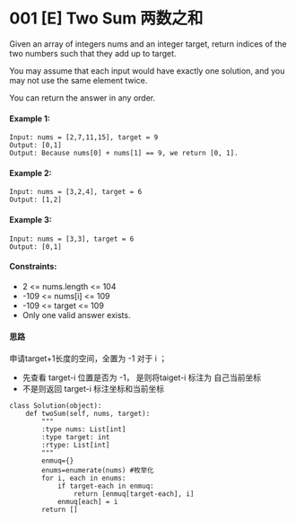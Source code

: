 # 001 [E] Two Sum 两数之和
Given an array of integers nums and an integer target, return indices of the two numbers such that they add up to target.

You may assume that each input would have exactly one solution, and you may not use the same element twice.

You can return the answer in any order.



#### Example 1:
```
Input: nums = [2,7,11,15], target = 9
Output: [0,1]
Output: Because nums[0] + nums[1] == 9, we return [0, 1].
```
#### Example 2:
```
Input: nums = [3,2,4], target = 6
Output: [1,2]
```
#### Example 3:
```
Input: nums = [3,3], target = 6
Output: [0,1]
```

#### Constraints:

+ 2 <= nums.length <= 104
+ -109 <= nums[i] <= 109
+ -109 <= target <= 109
+ Only one valid answer exists.

#### 思路
申请target+1长度的空间，全置为 -1
对于 i ；
+ 先查看 target-i 位置是否为 -1， 是则将taiget-i 标注为 自己当前坐标
+ 不是则返回 target-i 标注坐标和当前坐标

```
class Solution(object):
    def twoSum(self, nums, target):
        """
        :type nums: List[int]
        :type target: int
        :rtype: List[int]
        """
        enmuq={}
        enums=enumerate(nums) #枚举化
        for i, each in enums:
            if target-each in enmuq:
                return [enmuq[target-each], i]
            enmuq[each] = i
        return []
```